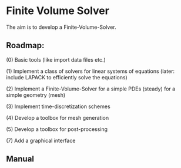 # Finite Volume Solver

The aim is to develop a Finite-Volume-Solver. 

## Roadmap:

(0) Basic tools (like import data files etc.)

(1) Implement a class of solvers for linear systems of equations (later: include LAPACK to efficiently solve the equations)

(2) Implement a Finite-Volume-Solver for a simple PDEs (steady) for a simple geometry (mesh) 

(3) Implement time-discretization schemes 

(4) Develop a toolbox for mesh generation 

(5) Develop a toolbox for post-processing 

(7) Add a graphical interface

## Manual



